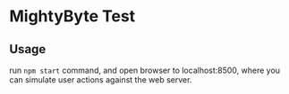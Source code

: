 # MightyByte Test

## Usage
run `npm start` command, and open browser to localhost:8500, where you can simulate user actions against the web server.

